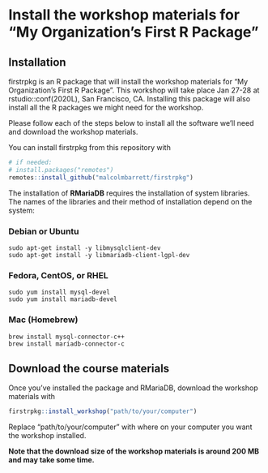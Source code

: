 
<!-- README.md is generated from README.Rmd. Please edit that file -->

# Install the workshop materials for “My Organization’s First R Package”

<!-- badges: start -->

<!-- badges: end -->

## Installation

firstrpkg is an R package that will install the workshop materials for
“My Organization’s First R Package”. This workshop will take place Jan
27-28 at rstudio::conf(2020L), San Francisco, CA. Installing this
package will also install all the R packages we might need for the
workshop.

Please follow each of the steps below to install all the software we’ll
need and download the workshop materials.

You can install firstrpkg from this repository with

``` r
# if needed:
# install.packages("remotes")
remotes::install_github("malcolmbarrett/firstrpkg")
```

The installation of **RMariaDB** requires the installation of system
libraries. The names of the libraries and their method of installation
depend on the system:

### Debian or Ubuntu

`sudo apt-get install -y libmysqlclient-dev`  
`sudo apt-get install -y libmariadb-client-lgpl-dev`

### Fedora, CentOS, or RHEL

`sudo yum install mysql-devel`  
`sudo yum install mariadb-devel`

### Mac (Homebrew)

`brew install mysql-connector-c++`  
`brew install mariadb-connector-c`

## Download the course materials

Once you’ve installed the package and RMariaDB, download the workshop
materials with

``` r
firstrpkg::install_workshop("path/to/your/computer")
```

Replace “path/to/your/computer” with where on your computer you want the
workshop installed.

**Note that the download size of the workshop materials is around 200 MB
and may take some time.**
